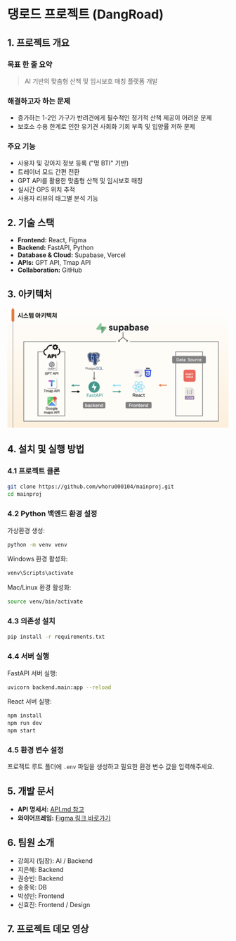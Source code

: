 # 댕로드 프로젝트 (DangRoad)

## 1. 프로젝트 개요

### 목표 한 줄 요약
> AI 기반의 맞춤형 산책 및 임시보호 매칭 플랫폼 개발

### 해결하고자 하는 문제
- 증가하는 1-2인 가구가 반려견에게 필수적인 정기적 산책 제공이 어려운 문제
- 보호소 수용 한계로 인한 유기견 사회화 기회 부족 및 입양률 저하 문제

### 주요 기능
- 사용자 및 강아지 정보 등록 ("멍 BTI" 기반)
- 트레이너 모드 간편 전환
- GPT API를 활용한 맞춤형 산책 및 임시보호 매칭
- 실시간 GPS 위치 추적
- 사용자 리뷰의 태그별 분석 기능

## 2. 기술 스택
- **Frontend:** React, Figma
- **Backend:** FastAPI, Python
- **Database & Cloud:** Supabase, Vercel
- **APIs:** GPT API, Tmap API
- **Collaboration:** GitHub

## 3. 아키텍처
![아키텍처 이미지](public/img/flow.png)

## 4. 설치 및 실행 방법

### 4.1 프로젝트 클론
```bash
git clone https://github.com/whoru000104/mainproj.git
cd mainproj
```

### 4.2 Python 백엔드 환경 설정

가상환경 생성:
```bash
python -m venv venv
```

Windows 환경 활성화:
```bash
venv\Scripts\activate
```

Mac/Linux 환경 활성화:
```bash
source venv/bin/activate
```

### 4.3 의존성 설치
```bash
pip install -r requirements.txt
```

### 4.4 서버 실행

FastAPI 서버 실행:
```bash
uvicorn backend.main:app --reload
```

React 서버 실행:
```bash
npm install
npm run dev
npm start
```

### 4.5 환경 변수 설정
프로젝트 루트 폴더에 `.env` 파일을 생성하고 필요한 환경 변수 값을 입력해주세요.

## 5. 개발 문서
- **API 명세서:** [API.md 참고](API.md)
- **와이어프레임:** [Figma 링크 바로가기](https://www.figma.com/design/8EgcgdRGRPWIuWE3sqMH09/main?node-id=0-1&t=1gARL7UlgJ9HgkVq-1)

## 6. 팀원 소개
- 강희지 (팀장): AI / Backend
- 지은혜: Backend
- 권승빈: Backend
- 송종욱: DB
- 박성빈: Frontend
- 신효진: Frontend / Design

## 7. 프로젝트 데모 영상


